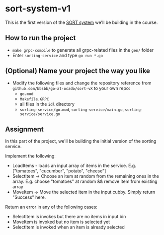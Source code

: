 # sort-system-v1

This is the first version of the [SORT system](https://www.youtube.com/watch?v=BQDliV7w7_8) we'll be building in the course.

## How to run the project
 * `make grpc-compile` to generate all grpc-related files in the `gen/` folder
 * Enter `sorting-service` and type `go run *.go`

## (Optional) Name your project the way you like
 * Modify the following files and change the repository reference from `github.com/bbsbb/go-at-ocado/sort-vX` to your own repo:
   * `go.mod`
   * `Makefile.GRPC`
   * all files in the `idl` directory 
   * `sorting-service/go.mod`, `sorting-service/main.go`, `sorting-service/service.go`

## Assignment
In this part of the project, we'll be building the initial version of the sorting service.

Implement the following:
 * LoadItems - loads an input array of items in the service. E.g. ["tomatoes", "cucumber", "potato", "cheese"]
 * SelectItem -> Choose an item at random from the remaining ones in the array. E.g. choose "tomatoes" at random && remove item from existing array
 * MoveItem -> Move the selected item in the input cubby. Simply return "Success" here.

Return an error in any of the following cases:
 * SelectItem is invokes but there are no items in input bin
 * MoveItem is invoked but no item is selected yet
 * SelectItem is invoked when an item is already selected

